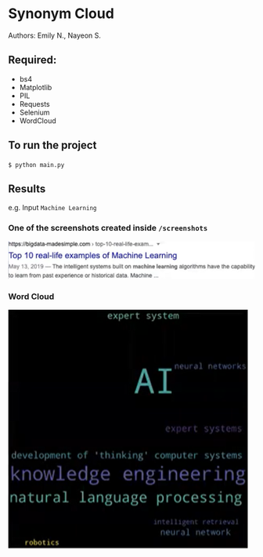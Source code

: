 # Synonym Cloud

Authors: Emily N., Nayeon S.

## Required:
- bs4
- Matplotlib
- PIL
- Requests
- Selenium
- WordCloud

## To run the project
`$ python main.py`

## Results
e.g. Input `Machine Learning`
### One of the screenshots created inside `/screenshots`
![Google Screenshot](/assets/google_screenshot.png)
### Word Cloud
![Word Cloud](/assets/word_cloud.png)
